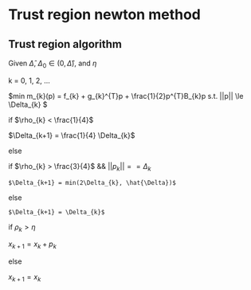 # Trust region newton method


## Trust region algorithm

Given $\hat{\Delta}$, $\Delta_{0}\in \left(0, \hat{\Delta}\right)$, and $\eta$

k = 0, 1, 2, ...

$min m_{k}(p) = f_{k} + g_{k}^{T}p + \frac{1}{2}p^{T}B_{k}p
s.t. ||p|| \le \Delta_{k}
$

if $\rho_{k} < \frac{1}{4}$

  $\Delta_{k+1} = \frac{1}{4} \Delta_{k}$

else

  if $\rho_{k} > \frac{3}{4}$ && $||p_{k}|| == \Delta_{k}$
  
    $\Delta_{k+1} = min(2\Delta_{k}, \hat{\Delta})$

  else
  
    $\Delta_{k+1} = \Delta_{k}$

if $\rho_{k} > \eta$
  
  $x_{k+1} = x_{k} + p_{k}$

else

  $x_{k+1} = x_{k}$

